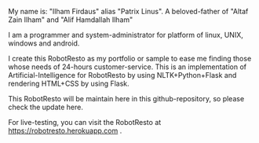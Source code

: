My name is: "Ilham Firdaus" alias "Patrix Linus". A beloved-father of "Altaf Zain Ilham" and "Alif Hamdallah Ilham"

I am a programmer and system-administrator for platform of linux, UNIX, windows and android.

I create this RobotResto as my portfolio or sample to ease me finding those whose needs of 24-hours customer-service.
This is an implementation of Artificial-Intelligence for RobotResto by using NLTK+Python+Flask and rendering HTML+CSS by using Flask.

This RobotResto will be maintain here in this github-repository, so please check the update here.

For live-testing, you can visit the RobotResto at <a href="https://robotresto.herokuapp.com" target="_blank">https://robotresto.herokuapp.com</a> .
